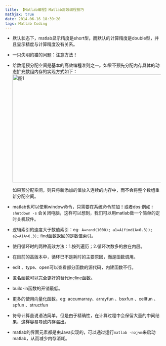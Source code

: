 ```yaml
---
title: 【Matlab编程】Matlab高效编程技巧
mathjax: true
date: 2014-06-16 18:39:20
tags: Matlab Coding
---
```




- 默认状态下，matlab显示精度是short型，而默认的计算精度是double型，并且显示精度与计算精度没有关系。

- 一只失明的猫的问题：注意方法！

- 给数组预分配空间是基本的高效编程准则之一。如果不预先分配内存具体的动态扩充数组内存的实现方式如下：
  <img src="https://cdn.jsdelivr.net/gh/tengweitw/FigureBed@latest/20140616/20140616_fig001.jpg" width="600" height="350" title="图1" alt="图1" >

  如果预分配空间，则只将新添加的值放入连续的内存中，而不会将整个数组重新分配空间。

- matlab也可以使用window命令，只需要在系统命令前加！或者dos:例如`！shutdown -s` 会关闭电脑，这样可以想到，我们可以用matlab做一个简单的定时关机软件。

- 逻辑索引的速度大于数值索引：eg:` A=rand(1000); a1=A(find(A>0.3)); a2=A(A>0.3);` find函数返回的是数值索引。

- 使用循环时的两种高效方法：1.按列遍历；2.循环次数多的放在内层。

- 在目前的高版本中，循环已不是耗时的主要原因，而是函数调用。

- edit 、type、open可以查看部分函数的源代码，内建函数不行。

- 匿名函数可以完全更好的替代incline函数。

- build-in函数的开销最低。

- 更多的使用向量化函数。eg: accumarray、arrayfun 、bsxfun 、cellfun 、spfun 、structfun

- 符号计算虽说语法简单，但是由于精确性，在计算过程中会保留大量的中间结果，这样容易导致内存溢出。

- matlab的界面元素都是由Java实现的，可以通过运行`matlab -nojvm`来启动matlab，从而减少内存消耗。







